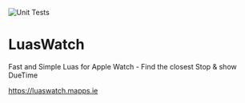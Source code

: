 ![Unit Tests](https://github.com/roland9/LuasWatch/workflows/Unit%20Tests/badge.svg)

# LuasWatch
Fast and Simple Luas for Apple Watch - Find the closest Stop &amp; show DueTime

https://luaswatch.mapps.ie
